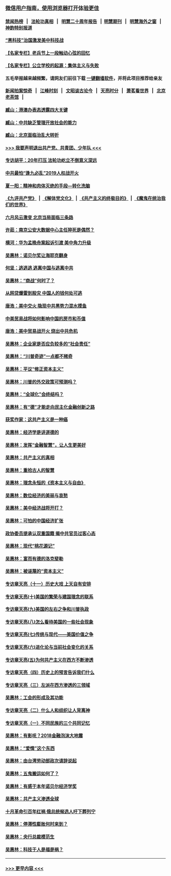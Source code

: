 ### [微信用户指南，使用浏览器打开体验更佳](https://github.com/gfw-breaker/banned-news1/blob/master/indexes/wechat-guide.md?t=0)
#### [禁闻热榜](热点新闻.md?t=0)  &nbsp;&nbsp;|&nbsp;&nbsp; [法轮功真相](https://github.com/gfw-breaker/truth/blob/master/README.md?t=0) &nbsp;&nbsp;|&nbsp;&nbsp; [明慧二十周年报告](https://github.com/gfw-breaker/mh-reports/blob/master/README.md?t=0) &nbsp;&nbsp;|&nbsp;&nbsp;[明慧期刊](https://github.com/gfw-breaker/mh-qikan) &nbsp;&nbsp;|&nbsp;&nbsp; [明慧海外之窗](https://github.com/gfw-breaker/mh-news/blob/master/README.md?t=0) &nbsp;&nbsp;|&nbsp;&nbsp; [神韵特别报道](https://github.com/gfw-breaker/mh-news/blob/master/shenyun.md?t=0)
#### [“黑科技”治国激发美中科技战](../pages/nsc423/n11638056.md?t=02051755) 
#### [【名家专栏】老兵节上一段触动心弦的回忆](../pages/nsc423/n11646016.md?t=02051755) 
#### [【名家专栏】公立学校的起源：集体主义与失败](../pages/nsc423/n11601833.md?t=02051755) 
#### 五毛举报越来越频繁，请网友们前往下载 [一键翻墙软件](https://github.com/gfw-breaker/ssr-accounts)，并将此项目推荐给亲友
#### [新闻拍案惊奇](https://github.com/gfw-breaker/banned-news1/blob/master/pages/link4.md) &nbsp;&nbsp;|&nbsp;&nbsp; [江峰时刻](https://github.com/gfw-breaker/banned-news1/blob/master/pages/link4.md) &nbsp;&nbsp;|&nbsp;&nbsp; [文昭谈古论今](https://github.com/gfw-breaker/banned-news1/blob/master/pages/link4.md) &nbsp;&nbsp;|&nbsp;&nbsp; [天亮时分](https://github.com/gfw-breaker/banned-news1/blob/master/pages/link4.md) &nbsp;&nbsp;|&nbsp;&nbsp; [萧茗看世界](https://github.com/gfw-breaker/banned-news1/blob/master/pages/link4.md) &nbsp;&nbsp;|&nbsp;&nbsp; [北京老茶馆](https://github.com/gfw-breaker/banned-news1/blob/master/pages/link4.md) &nbsp;&nbsp;|&nbsp;&nbsp; 
#### [臧山：港澳办表态透露四大关键](../pages/nsc423/n11421628.md?t=02051755) 
#### [臧山：中共缺乏管理开放社会的能力](../pages/nsc423/n11407457.md?t=02051755) 
#### [臧山：北京面临治乱大转折](../pages/nsc423/n11406895.md?t=02051755) 
#### [>>> 我要声明退出共产党、共青团、少年队 <<<](https://github.com/begood0513/goodnews/blob/master/quit/letter.md) 
#### [专访胡平：20年打压 法轮功屹立不倒意义深远](../pages/nsc423/n11398800.md?t=02051755) 
#### [中共最怕“逢九必乱”2019人权战开火](../pages/nsc423/n11385248.md?t=02051755) 
#### [夏一阳：精神和肉体灭绝的手段—转化洗脑](../pages/nsc423/n11368250.md?t=02051755) 
#### [《九评共产党》](https://github.com/begood0513/9ping.md/blob/master/README.md) &nbsp;|&nbsp; [《解体党文化》](../../../../jtdwh.md/blob/master/README.md)  &nbsp;|&nbsp; [《共产主义的终极目的》](../../../../gczydzjmd.md/blob/master/README.md) &nbsp;|&nbsp; [《魔鬼在统治我们的世界》](../../../../mgztzwmdsj.md/blob/master/README.md) 
#### [六月风云激变 北京当局面临三条路](../pages/nsc423/n11313668.md?t=02051755) 
#### [许茹：南京公安大数据中心主任猝死是偶然？](../pages/nsc423/n11064744.md?t=02051755) 
#### [横河：华为孟晚舟案起诉引渡 美中角力升级](../pages/nsc423/n11027230.md?t=02051755) 
#### [吴惠林：诺贝尔奖让海耶克翻身](../pages/nsc423/n10890049.md?t=02051755) 
#### [何坚：逃逃逃 逃离中国与逃离中共](../pages/nsc423/n10592891.md?t=02051755) 
#### [吴惠林：“商战”何时了？](../pages/nsc423/n10573558.md?t=02051755) 
#### [从网贷爆雷到股灾 中国人的钱何处可逃](../pages/nsc423/n10572800.md?t=02051755) 
#### [唐浩：美中交火 隐现中共黑势力混水摸鱼](../pages/nsc423/n10544040.md?t=02051755) 
#### [中美贸易战将如何影响中国的房市和币值](../pages/nsc423/n10543697.md?t=02051755) 
#### [唐浩：美中贸易战开火 烧出中共危机](../pages/nsc423/n10540126.md?t=02051755) 
#### [吴惠林：企业家是否应负较多的“社会责任”](../pages/nsc423/n10535022.md?t=02051755) 
#### [吴惠林：“川普奇迹”一点都不稀奇](../pages/nsc423/n10512808.md?t=02051755) 
#### [吴惠林：平议“修正资本主义”](../pages/nsc423/n10495724.md?t=02051755) 
#### [吴惠林：川普的外交政策可预测吗？](../pages/nsc423/n10462387.md?t=02051755) 
#### [吴惠林：“全球化”会终结吗？](../pages/nsc423/n10452838.md?t=02051755) 
#### [吴惠林：有“德”才能走向民主化金融创新之路](../pages/nsc423/n10432292.md?t=02051755) 
#### [获奖作家：这共产主义是一种癌](../pages/nsc423/n10431541.md?t=02051755) 
#### [吴惠林：经济学是讲道德的](../pages/nsc423/n10398014.md?t=02051755) 
#### [吴惠林：发挥“金融智慧”，让人生更美好](../pages/nsc423/n10375019.md?t=02051755) 
#### [吴惠林：共产主义的真相](../pages/nsc423/n10351394.md?t=02051755) 
#### [吴惠林：重拾古人的智慧](../pages/nsc423/n10337691.md?t=02051755) 
#### [吴惠林：理念永恒的《资本主义与自由》](../pages/nsc423/n10316274.md?t=02051755) 
#### [吴惠林：数位经济的美丽与哀愁](../pages/nsc423/n10292946.md?t=02051755) 
#### [吴惠林：美中经济战将开打？](../pages/nsc423/n10258825.md?t=02051755) 
#### [吴惠林：可怕的中国经济扩张](../pages/nsc423/n10219147.md?t=02051755) 
#### [政协委员提承认双重国籍 揭中共官员过客心态](../pages/nsc423/n10208809.md?t=02051755) 
#### [吴惠林：现代“桃花源记”](../pages/nsc423/n10185234.md?t=02051755) 
#### [吴惠林：富而有德的洛克斐勒](../pages/nsc423/n10142264.md?t=02051755) 
#### [吴惠林：被诬蔑的“资本主义”](../pages/nsc423/n10124816.md?t=02051755) 
#### [专访章天亮（十一）历史大戏 上天自有安排](../pages/nsc423/n10094905.md?t=02051755) 
#### [专访章天亮(十)美国的繁荣与建国理念的联系](../pages/nsc423/n10094899.md?t=02051755) 
#### [专访章天亮(九)美国的左右之争和川普执政](../pages/nsc423/n10094889.md?t=02051755) 
#### [专访章天亮(八)怎么看待美国的一些社会现象](../pages/nsc423/n10094857.md?t=02051755) 
#### [专访章天亮(七)传统与现代——美国价值之争](../pages/nsc423/n10093140.md?t=02051755) 
#### [专访章天亮(六)进化论与当前社会变化的关系](../pages/nsc423/n10092036.md?t=02051755) 
#### [专访章天亮(五)为何共产主义在西方不断渗透](../pages/nsc423/n10083620.md?t=02051755) 
#### [专访章天亮（四）历史上的预言告诉我们什么](../pages/nsc423/n10083606.md?t=02051755) 
#### [专访章天亮（三）左派在西方渗透的三领域](../pages/nsc423/n10081115.md?t=02051755) 
#### [吴惠林：工会的形成及其功能](../pages/nsc423/n10080633.md?t=02051755) 
#### [专访章天亮（二）什么人和组织让人背离神](../pages/nsc423/n10076637.md?t=02051755) 
#### [专访章天亮（一）不同民族的三个共同记忆](../pages/nsc423/n10074188.md?t=02051755) 
#### [吴惠林：有影呒？2018金融泡沫大地震](../pages/nsc423/n10040534.md?t=02051755) 
#### [吴惠林：“爱情”这个东西](../pages/nsc423/n10019423.md?t=02051755) 
#### [吴惠林：由台湾劳动部政次请辞说起](../pages/nsc423/n9979679.md?t=02051755) 
#### [吴惠林：五鬼搬运如何了？](../pages/nsc423/n9925338.md?t=02051755) 
#### [吴惠林：有感于本年诺贝尔经济学奖](../pages/nsc423/n9871883.md?t=02051755) 
#### [吴惠林：共产主义渗透全球](../pages/nsc423/n9812748.md?t=02051755) 
#### [十月革命引百年红祸 俄总统候选人吁下葬列宁](../pages/nsc423/n9810182.md?t=02051755) 
#### [吴惠林：停滞性膨胀何时来到？](../pages/nsc423/n9764136.md?t=02051755) 
#### [吴惠林：央行总裁模范生](../pages/nsc423/n9728134.md?t=02051755) 
#### [吴惠林：科技于人是福是祸？](../pages/nsc423/n9672982.md?t=02051755) 

----
#### [ >>> 更早内容 <<< ](../indexes/nsc423-earlier.md)

